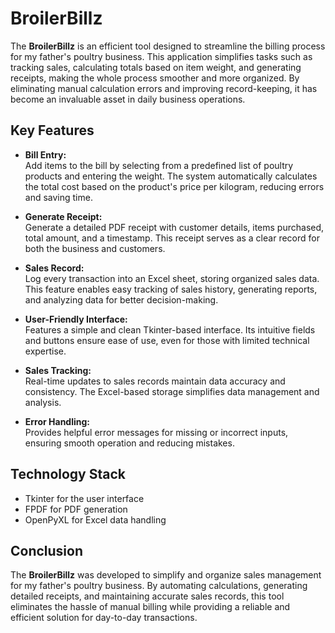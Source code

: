 # BroilerBillz

The **BroilerBillz** is an efficient tool designed to streamline the billing process for my father's poultry business. This application simplifies tasks such as tracking sales, calculating totals based on item weight, and generating receipts, making the whole process smoother and more organized. By eliminating manual calculation errors and improving record-keeping, it has become an invaluable asset in daily business operations.

## Key Features
- **Bill Entry:**  
  Add items to the bill by selecting from a predefined list of poultry products and entering the weight. The system automatically calculates the total cost based on the product's price per kilogram, reducing errors and saving time.

- **Generate Receipt:**  
  Generate a detailed PDF receipt with customer details, items purchased, total amount, and a timestamp. This receipt serves as a clear record for both the business and customers.

- **Sales Record:**  
  Log every transaction into an Excel sheet, storing organized sales data. This feature enables easy tracking of sales history, generating reports, and analyzing data for better decision-making.

- **User-Friendly Interface:**  
  Features a simple and clean Tkinter-based interface. Its intuitive fields and buttons ensure ease of use, even for those with limited technical expertise.

- **Sales Tracking:**  
  Real-time updates to sales records maintain data accuracy and consistency. The Excel-based storage simplifies data management and analysis.

- **Error Handling:**  
  Provides helpful error messages for missing or incorrect inputs, ensuring smooth operation and reducing mistakes.

## Technology Stack
  - Tkinter for the user interface  
  - FPDF for PDF generation  
  - OpenPyXL for Excel data handling  

## Conclusion
The **BroilerBillz** was developed to simplify and organize sales management for my father's poultry business. By automating calculations, generating detailed receipts, and maintaining accurate sales records, this tool eliminates the hassle of manual billing while providing a reliable and efficient solution for day-to-day transactions.
